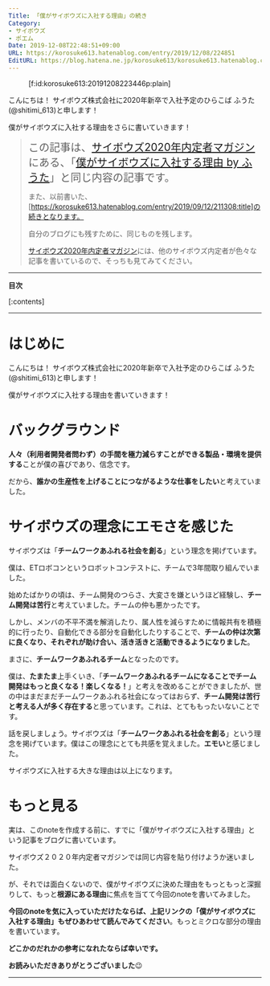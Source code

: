```yaml
---
Title: 「僕がサイボウズに入社する理由」の続き
Category:
- サイボウズ
- ポエム
Date: 2019-12-08T22:48:51+09:00
URL: https://korosuke613.hatenablog.com/entry/2019/12/08/224851
EditURL: https://blog.hatena.ne.jp/korosuke613/korosuke613.hatenablog.com/atom/entry/26006613478764475
---
```


<!-- ここに導入を書く -->
<figure class="figure-image figure-image-fotolife" title="タイトル">[f:id:korosuke613:20191208223446p:plain]</figure>

こんにちは！
サイボウズ株式会社に2020年新卒で入社予定のひらこば ふうた(@shitimi_613)と申します！

僕がサイボウズに入社する理由をさらに書いていきます！

<!-- 続きを読むのやつ -->
<!-- more -->

> <span style="font-size: 150%">この記事は、[サイボウズ2020年内定者マガジン](https://note.com/cybozu_2020/m/m32c07042b879)にある、「[僕がサイボウズに入社する理由 by ふうた](https://note.com/korosuke613/n/n784a9126cca5)」と同じ内容の記事です。</span>
>
> また、以前書いた、[https://korosuke613.hatenablog.com/entry/2019/09/12/211308:title]の続きとなります。
>
> 自分のブログにも残すために、同じものを残します。
>
> [サイボウズ2020年内定者マガジン](https://note.com/cybozu_2020/m/m32c07042b879)には、他のサイボウズ内定者が色々な記事を書いているので、そっちも見てみてください。

---

**目次**

[:contents]

<!-- ここに広告が入る -->
---

# はじめに
こんにちは！
サイボウズ株式会社に2020年新卒で入社予定のひらこば ふうた(@shitimi_613)と申します！

僕がサイボウズに入社する理由を書いていきます！

# バックグラウンド
**人々（利用者開発者問わず）の手間を極力減らすことができる製品・環境を提供する**ことが僕の喜びであり、信念です。

だから、**誰かの生産性を上げることにつながるような仕事をしたい**と考えていました。

# サイボウズの理念にエモさを感じた

サイボウズは「**チームワークあふれる社会を創る**」という理念を掲げています。

僕は、ETロボコンというロボットコンテストに、チームで3年間取り組んでいました。

始めたばかりの頃は、チーム開発のつらさ、大変さを嫌というほど経験し、**チーム開発は苦行**と考えていました。チームの仲も悪かったです。

しかし、メンバの不平不満を解消したり、属人性を減らすために情報共有を積極的に行ったり、自動化できる部分を自動化したりすることで、**チームの仲は次第に良くなり、それぞれが助け合い、活き活きと活動できるようになりました**。

まさに、**チームワークあふれるチーム**となったのです。

僕は、**たまたま**上手くいき、「**チームワークあふれるチームになることでチーム開発はもっと良くなる！楽しくなる！**」と考えを改めることができましたが、世の中はまだまだチームワークあふれる社会になってはおらず、**チーム開発は苦行と考える人が多く存在する**と思っています。これは、とてももったいないことです。

話を戻しましょう。サイボウズは「**チームワークあふれる社会を創る**」という理念を掲げています。僕はこの理念にとても共感を覚えました。**エモい**と感じました。

サイボウズに入社する大きな理由は以上になります。

# もっと見る
実は、このnoteを作成する前に、すでに「僕がサイボウズに入社する理由」という記事をブログに書いています。

サイボウズ２０２０年内定者マガジンでは同じ内容を貼り付けようか迷いました。

が、それでは面白くないので、僕がサイボウズに決めた理由をもっともっと深掘りして、もっと**根源にある理由**に焦点を当てて今回のnoteを書いてみました。

**今回のnoteを気に入っていただけたならば、上記リンクの「僕がサイボウズに入社する理由」もぜひあわせて読んでみてください**。もっとミクロな部分の理由を書いています。

**どこかのだれかの参考になれたならば幸いです。**

**お読みいただきありがとうございました**😉

<!-- 記事終わり線 -->
---

<!-- ここに脚注が来る -->
